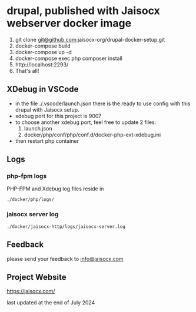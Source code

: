 # drupal, published with Jaisocx webserver docker image

1. git clone git@github.com:jaisocx-org/drupal-docker-setup.git
2. docker-compose build
3. docker-compose up -d
4. docker-compose exec php composer install
4. http://localhost:2293/
4. That's all!


## XDebug in VSCode
- in the file ./.vscode/launch.json there is the ready to use config with this drupal with Jaisocx setup.
- xdebug port for this project is 9007
- to choose another xdebug port, feel free to update 2 files: 
  1. launch.json 
  2. docker/php/conf/php/conf.d/docker-php-ext-xdebug.ini
- then restart php container  


## Logs

### php-fpm logs
PHP-FPM and  Xdebug log files reside in 
```
./docker/php/logs/
```


### jaisocx server log
```
./docker/jaisocx-http/logs/jaisocx-server.log
```


## Feedback
please send your feedback to info@jaisocx.com


## Project Website
https://jaisocx.com/


last updated at the end of July 2024
